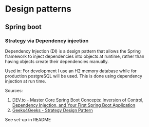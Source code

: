 # Design patterns
## Spring boot
### Strategy via Dependency injection
Dependency Injection (DI) is a design pattern that allows the Spring framework to inject dependencies into objects at runtime, rather than having objects create their dependencies manually.

Used in: For development I use an H2 memory database while for production postgreSQL will be used. This is done using dependency injection at run time.

Sources: 
1. [DEV.to - Master Core Spring Boot Concepts: Inversion of Control, Dependency Injection, and Your First Spring Boot Application](https://dev.to/techeazy_consulting/master-core-spring-boot-concepts-inversion-of-control-dependency-injection-and-your-first-spring-boot-application-3pp7#:~:text=Inversion%20of%20Control%20(IoC)%20is,simplifying%20dependency%20management%20and%20cleanup.)
2. [Geeks4Geeks - Strategy Design Pattern](https://www.geeksforgeeks.org/system-design/strategy-pattern-set-1/)

See set-up in README
